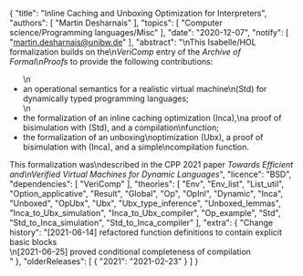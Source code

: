 {
    "title": "Inline Caching and Unboxing Optimization for Interpreters",
    "authors": [
        "Martin Desharnais"
    ],
    "topics": [
        "Computer science/Programming languages/Misc"
    ],
    "date": "2020-12-07",
    "notify": [
        "martin.desharnais@unibw.de"
    ],
    "abstract": "\nThis Isabelle/HOL formalization builds on the\n<em>VeriComp</em> entry of the <em>Archive of Formal\nProofs</em> to provide the following contributions:  <ul>\n<li>an operational semantics for a realistic virtual machine\n(Std) for dynamically typed programming languages;</li>\n<li>the formalization of an inline caching optimization (Inca),\na proof of bisimulation with (Std), and a compilation\nfunction;</li> <li>the formalization of an unboxing\noptimization (Ubx), a proof of bisimulation with (Inca), and a simple\ncompilation function.</li> </ul>  This formalization was\ndescribed in the CPP 2021 paper <em>Towards Efficient and\nVerified Virtual Machines for Dynamic Languages</em>",
    "licence": "BSD",
    "dependencies": [
        "VeriComp"
    ],
    "theories": [
        "Env",
        "Env_list",
        "List_util",
        "Option_applicative",
        "Result",
        "Global",
        "Op",
        "OpInl",
        "Dynamic",
        "Inca",
        "Unboxed",
        "OpUbx",
        "Ubx",
        "Ubx_type_inference",
        "Unboxed_lemmas",
        "Inca_to_Ubx_simulation",
        "Inca_to_Ubx_compiler",
        "Op_example",
        "Std",
        "Std_to_Inca_simulation",
        "Std_to_Inca_compiler"
    ],
    "extra": {
        "Change history": "[2021-06-14] refactored function definitions to contain explicit basic blocks<br>\n[2021-06-25] proved conditional completeness of compilation<br>"
    },
    "olderReleases": [
        {
            "2021": "2021-02-23"
        }
    ]
}